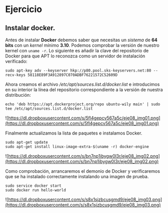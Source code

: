 # Ejercicio
## Instalar docker.

Antes de instalar **Docker** debemos saber que necesitas un *sistema* de **64 bits** con un *kernel* mínimo **3.10**. Podemos comprobar la versión de nuestro kernel con `uname -r`. Lo siguiente es añadir la clave del repositorio de Docker para que APT lo reconozca como un servidor de instalación verificado:

```
sudo apt-key adv --keyserver hkp://p80.pool.sks-keyservers.net:80 --recv-keys 58118E89F3A912897C070ADBF76221572C52609D
```

Ahora creamos el archivo */etc/apt/sources.list.d/docker.list* e introducimos en su interior la línea del repositorio correspondiente a la versión de nuestra distribución:

```
echo 'deb https://apt.dockerproject.org/repo ubuntu-wily main' | sudo tee /etc/apt/sources.list.d/docker.list
```

![https://dl.dropboxusercontent.com/s/5fl4gepcv567a5c/eje08_img01.png](https://dl.dropboxusercontent.com/s/5fl4gepcv567a5c/eje08_img01.png)

Finalmente actualizamos la lista de paquetes e instalamos Docker.

```
sudo apt-get update
sudo apt-get install linux-image-extra-$(uname -r) docker-engine
```

![https://dl.dropboxusercontent.com/s/bn7np1ibygw0l3r/eje08_img02.png](https://dl.dropboxusercontent.com/s/bn7np1ibygw0l3r/eje08_img02.png)

Como comprobación, arrancaremos el demonio de Docker y verificaremos que se ha instalado correctamente instalando una imagen de prueba.

```
sudo service docker start
sudo docker run hello-world
```

![https://dl.dropboxusercontent.com/s/s8x1sjzbcusgmd9/eje08_img03.png](https://dl.dropboxusercontent.com/s/s8x1sjzbcusgmd9/eje08_img03.png)
